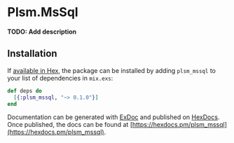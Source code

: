 # Plsm.MsSql

**TODO: Add description**

## Installation

If [available in Hex](https://hex.pm/docs/publish), the package can be installed
by adding `plsm_mssql` to your list of dependencies in `mix.exs`:

```elixir
def deps do
  [{:plsm_mssql, "~> 0.1.0"}]
end
```

Documentation can be generated with [ExDoc](https://github.com/elixir-lang/ex_doc)
and published on [HexDocs](https://hexdocs.pm). Once published, the docs can
be found at [https://hexdocs.pm/plsm_mssql](https://hexdocs.pm/plsm_mssql).

